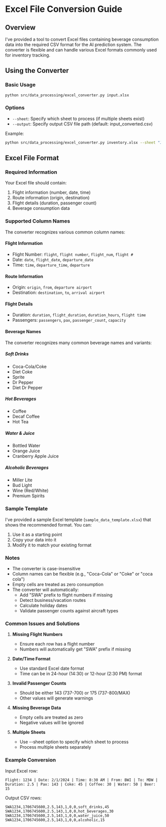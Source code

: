 # Excel File Conversion Guide

## Overview
I've provided a tool to convert Excel files containing beverage consumption data into the required CSV format for the AI prediction system. The converter is flexible and can handle various Excel formats commonly used for inventory tracking.

## Using the Converter

### Basic Usage
```bash
python src/data_processing/excel_converter.py input.xlsx
```

### Options
- `--sheet`: Specify which sheet to process (if multiple sheets exist)
- `--output`: Specify output CSV file path (default: input_converted.csv)

Example:
```bash
python src/data_processing/excel_converter.py inventory.xlsx --sheet "January 2024" --output jan_data.csv
```

## Excel File Format

### Required Information
Your Excel file should contain:
1. Flight information (number, date, time)
2. Route information (origin, destination)
3. Flight details (duration, passenger count)
4. Beverage consumption data

### Supported Column Names
The converter recognizes various common column names:

#### Flight Information
- Flight Number: `flight`, `flight number`, `flight_num`, `flight #`
- Date: `date`, `flight_date`, `departure_date`
- Time: `time`, `departure_time`, `departure`

#### Route Information
- Origin: `origin`, `from`, `departure airport`
- Destination: `destination`, `to`, `arrival airport`

#### Flight Details
- Duration: `duration`, `flight_duration`, `duration_hours`, `flight time`
- Passengers: `passengers`, `pax`, `passenger_count`, `capacity`

#### Beverage Names
The converter recognizes many common beverage names and variants:

##### Soft Drinks
- Coca-Cola/Coke
- Diet Coke
- Sprite
- Dr Pepper
- Diet Dr Pepper

##### Hot Beverages
- Coffee
- Decaf Coffee
- Hot Tea

##### Water & Juice
- Bottled Water
- Orange Juice
- Cranberry Apple Juice

##### Alcoholic Beverages
- Miller Lite
- Bud Light
- Wine (Red/White)
- Premium Spirits

### Sample Template
I've provided a sample Excel template (`sample_data_template.xlsx`) that shows the recommended format. You can:
1. Use it as a starting point
2. Copy your data into it
3. Modify it to match your existing format

### Notes
- The converter is case-insensitive
- Column names can be flexible (e.g., "Coca-Cola" or "Coke" or "coca cola")
- Empty cells are treated as zero consumption
- The converter will automatically:
  - Add "SWA" prefix to flight numbers if missing
  - Detect business/vacation routes
  - Calculate holiday dates
  - Validate passenger counts against aircraft types

### Common Issues and Solutions

1. **Missing Flight Numbers**
   - Ensure each row has a flight number
   - Numbers will automatically get "SWA" prefix if missing

2. **Date/Time Format**
   - Use standard Excel date format
   - Time can be in 24-hour (14:30) or 12-hour (2:30 PM) format

3. **Invalid Passenger Counts**
   - Should be either 143 (737-700) or 175 (737-800/MAX)
   - Other values will generate warnings

4. **Missing Beverage Data**
   - Empty cells are treated as zero
   - Negative values will be ignored

5. **Multiple Sheets**
   - Use --sheet option to specify which sheet to process
   - Process multiple sheets separately

### Example Conversion
Input Excel row:
```
Flight: 1234 | Date: 2/1/2024 | Time: 8:30 AM | From: BWI | To: MDW | Duration: 2.5 | Pax: 143 | Coke: 45 | Coffee: 30 | Water: 50 | Beer: 15
```

Output CSV rows:
```csv
SWA1234,1706745600,2.5,143,1,0,0,soft_drinks,45
SWA1234,1706745600,2.5,143,1,0,0,hot_beverages,30
SWA1234,1706745600,2.5,143,1,0,0,water_juice,50
SWA1234,1706745600,2.5,143,1,0,0,alcoholic,15
``` 
